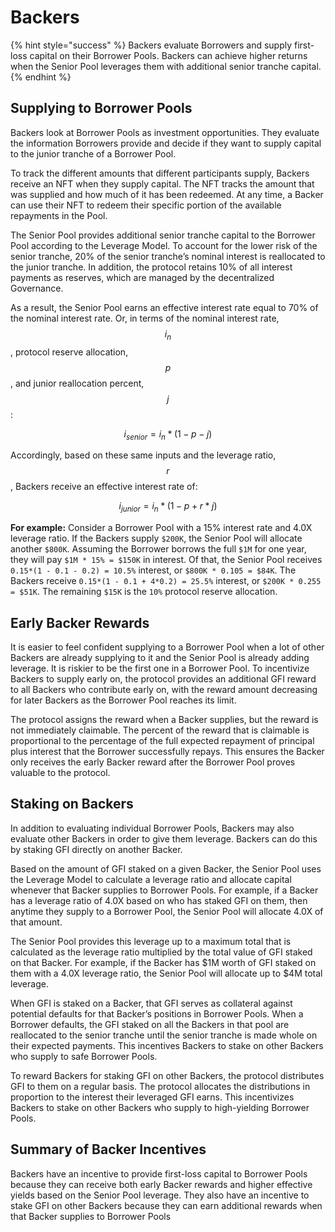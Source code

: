 # Backers

{% hint style="success" %}
Backers evaluate Borrowers and supply first-loss capital on their Borrower Pools. Backers can achieve higher returns when the Senior Pool leverages them with additional senior tranche capital.&#x20;
{% endhint %}

## Supplying to Borrower Pools

Backers look at Borrower Pools as investment opportunities. They evaluate the information Borrowers provide and decide if they want to supply capital to the junior tranche of a Borrower Pool.

To track the different amounts that different participants supply, Backers receive an NFT when they supply capital. The NFT tracks the amount that was supplied and how much of it has been redeemed. At any time, a Backer can use their NFT to redeem their specific portion of the available repayments in the Pool.

The Senior Pool provides additional senior tranche capital to the Borrower Pool according to the Leverage Model. To account for the lower risk of the senior tranche, 20% of the senior tranche’s nominal interest is reallocated to the junior tranche. In addition, the protocol retains 10% of all interest payments as reserves, which are managed by the decentralized Governance.

As a result, the Senior Pool earns an effective interest rate equal to 70% of the nominal interest rate. Or, in terms of the nominal interest rate, $$i_{n}$$ , protocol reserve allocation, $$p$$, and junior reallocation percent, $$j$$:

$$
i_{senior}=i_n*(1-p-j)
$$

Accordingly, based on these same inputs and the leverage ratio, $$r$$, Backers receive an effective interest rate of:

$$
i_{junior}=i_n*(1-p+r*j)
$$

**For example:** Consider a Borrower Pool with a 15% interest rate and 4.0X leverage ratio. If the Backers supply `$200K`, the Senior Pool will allocate another `$800K`. Assuming the Borrower borrows the full `$1M` for one year, they will pay `$1M * 15% = $150K` in interest. Of that, the Senior Pool receives `0.15*(1 - 0.1 - 0.2) = 10.5%` interest, or `$800K * 0.105 = $84K`. The Backers receive `0.15*(1 - 0.1 + 4*0.2) = 25.5%` interest, or `$200K * 0.255 = $51K`. The remaining `$15K` is the `10%` protocol reserve allocation.

## Early Backer Rewards

It is easier to feel confident supplying to a Borrower Pool when a lot of other Backers are already supplying to it and the Senior Pool is already adding leverage. It is riskier to be the first one in a Borrower Pool. To incentivize Backers to supply early on, the protocol provides an additional GFI reward to all Backers who contribute early on, with the reward amount decreasing for later Backers as the Borrower Pool reaches its limit.

The protocol assigns the reward when a Backer supplies, but the reward is not immediately claimable. The percent of the reward that is claimable is proportional to the percentage of the full expected repayment of principal plus interest that the Borrower successfully repays. This ensures the Backer only receives the early Backer reward after the Borrower Pool proves valuable to the protocol.

## Staking on Backers

In addition to evaluating individual Borrower Pools, Backers may also evaluate other Backers in order to give them leverage. Backers can do this by staking GFI directly on another Backer.

Based on the amount of GFI staked on a given Backer, the Senior Pool uses the Leverage Model to calculate a leverage ratio and allocate capital whenever that Backer supplies to Borrower Pools. For example, if a Backer has a leverage ratio of 4.0X based on who has staked GFI on them, then anytime they supply to a Borrower Pool, the Senior Pool will allocate 4.0X of that amount.

The Senior Pool provides this leverage up to a maximum total that is calculated as the leverage ratio multiplied by the total value of GFI staked on that Backer. For example, if the Backer has $1M worth of GFI staked on them with a 4.0X leverage ratio, the Senior Pool will allocate up to $4M total leverage.

When GFI is staked on a Backer, that GFI serves as collateral against potential defaults for that Backer’s positions in Borrower Pools. When a Borrower defaults, the GFI staked on all the Backers in that pool are reallocated to the senior tranche until the senior tranche is made whole on their expected payments. This incentives Backers to stake on other Backers who supply to safe Borrower Pools.

To reward Backers for staking GFI on other Backers, the protocol distributes GFI to them on a regular basis. The protocol allocates the distributions in proportion to the interest their leveraged GFI earns. This incentivizes Backers to stake on other Backers who supply to high-yielding Borrower Pools.

## Summary of Backer Incentives

Backers have an incentive to provide first-loss capital to Borrower Pools because they can receive both early Backer rewards and higher effective yields based on the Senior Pool leverage. They also have an incentive to stake GFI on other Backers because they can earn additional rewards when that Backer supplies to Borrower Pools
